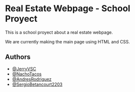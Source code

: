
# Real Estate Webpage - School Proyect

This is a school proyect about a real estate webpage.

We are currently making the main page using HTML and CSS.



## Authors

- [@JerryVSC](https://github.com/JerryVSC)
- [@NachoTacos](https://github.com/NachoTacos)
- [@AndresRodriguez](hhttps://github.com/A-PhantomStar)
- [@SergioBetancourt2203](https://github.com/SergioBetancourt2203)


